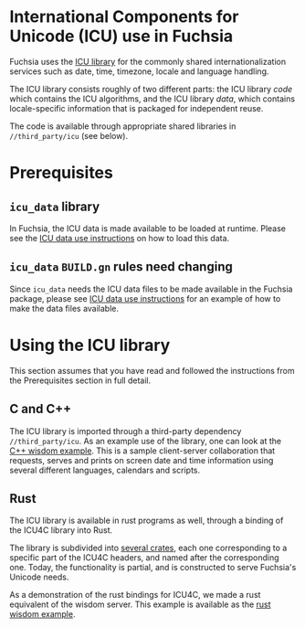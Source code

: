 # International Components for Unicode (ICU) use in Fuchsia

Fuchsia uses the [ICU library](http://site.icu-project.org/) for the commonly
shared internationalization services such as date, time, timezone, locale and
language handling.

The ICU library consists roughly of two different parts: the ICU library *code*
which contains the ICU algorithms, and the ICU library *data*, which contains
locale-specific information that is packaged for independent reuse.

The code is available through appropriate shared libraries in
`//third_party/icu` (see below).

# Prerequisites

## `icu_data` library

In Fuchsia, the ICU data is made available to be loaded at runtime. Please see
the [ICU data use instructions](icu_data.md) on how to load this data.

## `icu_data` `BUILD.gn` rules need changing

Since `icu_data` needs the ICU data files to be made available in the Fuchsia
package, please see [ICU data use instructions](icu_data.md) for an example of
how to make the data files available.

# Using the ICU library

This section assumes that you have read and followed the instructions from the
Prerequisites section in full detail.

## C and C++

The ICU library is imported through a third-party dependency
`//third_party/icu`. As an example use of the library, one can look at the [C++
wisdom example][wisdomcpp].  This is a sample client-server collaboration that
requests, serves and prints on screen date and time information using several
different languages, calendars and scripts.

## Rust

The ICU library is available in rust programs as well, through a binding of the
ICU4C library into Rust.

The library is subdivided into [several
crates](https://fuchsia-docs.firebaseapp.com/rust/?search=rust_icu), each one
corresponding to a specific part of the ICU4C headers, and named after the
corresponding one.  Today, the functionality is partial, and is constructed to
serve Fuchsia's Unicode needs.

As a demonstration of the rust bindings for ICU4C, we made a rust equivalent of
the wisdom server.  This example is available as the [rust wisdom
example][wisdomrust].

[wisdomcpp]: /garnet/examples/intl/wisdom/cpp/
[wisdomrust]: /garnet/examples/intl/wisdom/rust/
